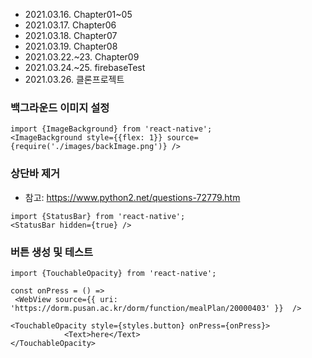 - 2021.03.16. Chapter01~05 
- 2021.03.17. Chapter06
- 2021.03.18. Chapter07
- 2021.03.19. Chapter08
- 2021.03.22.~23. Chapter09
- 2021.03.24.~25. firebaseTest
- 2021.03.26. 클론프로젝트



### 백그라운드 이미지 설정

```tsx
import {ImageBackground} from 'react-native';
<ImageBackground style={{flex: 1}} source={require('./images/backImage.png')} />
```



### 상단바 제거

- 참고: https://www.python2.net/questions-72779.htm

```tsx
import {StatusBar} from 'react-native';
<StatusBar hidden={true} /> 
```

### 버튼 생성 및 테스트 

```tsx
import {TouchableOpacity} from 'react-native';

const onPress = () => 
 <WebView source={{ uri: 'https://dorm.pusan.ac.kr/dorm/function/mealPlan/20000403' }}  />

<TouchableOpacity style={styles.button} onPress={onPress}>
            <Text>here</Text>
</TouchableOpacity>
```

